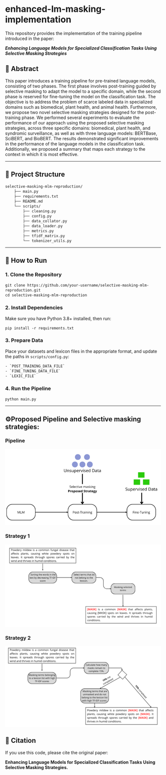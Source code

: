 # enhanced-lm-masking-implementation

This repository provides the implementation of the training pipeline introduced in the paper:

***Enhancing Language Models for Specialized Classification Tasks Using Selective Masking Strategies***

## 📄 Abstract

This paper introduces a training pipeline for pre-trained language models, consisting of two phases. The first phase involves post-training guided by selective masking to adapt the model to a specific domain, while the second phase is reserved for fine-tuning the model on the classification task. The objective is to address the problem of scarce labeled data in specialized domains such as biomedical, plant health, and animal health. Furthermore, we propose two novel selective masking strategies designed for the post-training phase. We performed several experiments to evaluate the performance of our approach using the proposed selective masking strategies, across three specific domains: biomedical, plant health, and syndromic surveillance, as well as with three language models: BERTBase, SciBERT, and BioBERT. The results demonstrated significant improvements in the performance of the language models in the classification task. Additionally, we proposed a summary that maps each strategy to the context in which it is most effective.

---

## 🧩 Project Structure

    selective-masking-mlm-reproduction/ 
        ├── main.py
        ├── requirements.txt
        ├── README.md
        └── scripts/    
            ├── cleaning.py
            ├── config.py
            ├── data_collator.py
            ├── data_loader.py
            ├── metrics.py
            ├── tfidf_matrix.py
            └── tokenizer_utils.py


---

## 🚀 How to Run

 ### 1. Clone the Repository

    git clone https://github.com/your-username/selective-masking-mlm-reproduction.git
    cd selective-masking-mlm-reproduction


### 2. Install Dependencies
Make sure you have Python 3.8+ installed, then run:

    pip install -r requirements.txt
### 3. Prepare Data

Place your datasets and lexicon files in the appropriate format, and update the paths in `scripts/config.py`:

    - `POST_TRAINING_DATA_FILE`
    - `FINE_TUNING_DATA_FILE`
    - `LEXIC_FILE`
### 4. Run the Pipeline

    python main.py


---

## ⚙️Proposed Pipeline and Selective masking strategies:
 
  ### Pipeline
![Aperçu du pipeline](images/Pipline_training.png)
  ### Strategy 1
![Aperçu du pipeline](images/strategy2-vf1.png)
  ### Strategy 2
![Aperçu du pipeline](images/strategy1-vF2.png)

## 📁 Citation
If you use this code, please cite the original paper:

**Enhancing Language Models for Specialized Classification Tasks Using Selective Masking Strategies.**

